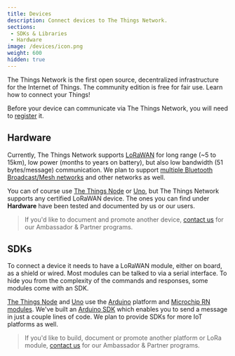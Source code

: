 ```yaml
---
title: Devices
description: Connect devices to The Things Network.
sections:
 - SDKs & Libraries
 - Hardware
image: /devices/icon.png
weight: 600
hidden: true
---
```


The Things Network is the first open source, decentralized infrastructure for the Internet of Things. The community edition is free for fair use. Learn how to connect your Things!

Before your device can communicate via The Things Network, you will need to [register](registration.md) it.

## Hardware

Currently, The Things Network supports [LoRaWAN](https://www.lora-alliance.org/) for long range (~5 to 15km), low power (months to years on battery), but also low bandwidth (51 bytes/message) communication. We plan to support [multiple Bluetooth Broadcast/Mesh networks](https://www.bluetooth.com/bluetooth-technology/topology-options) and other networks as well.

You can of course use [The Things Node](node/) or [Uno](uno/), but The Things Network supports any certified LoRaWAN device. The ones you can find under **Hardware** have been tested and documented by us or our users.

> If you'd like to document and promote another device, [contact us](mailto:johan@thethingsnetwork.org) for our Ambassador & Partner programs.

## SDKs

To connect a device it needs to have a LoRaWAN module, either on board, as a shield or wired. Most modules can be talked to via a serial interface. To hide you from the complexity of the commands and responses, some modules come with an SDK.

[The Things Node](node/) and [Uno](uno/) use the [Arduino](https://www.arduino.cc/) platform and [Microchip RN modules](https://www.microchip.com/design-centers/wireless-connectivity/embedded-wireless/lora-technology). We've built an [Arduino SDK](arduino/) which enables you to send a message in just a couple lines of code. We plan to provide SDKs for more IoT platforms as well.

> If you'd like to build, document or promote another platform or LoRa module, [contact us](mailto:johan@thethingsnetwork.org) for our Ambassador & Partner programs.
